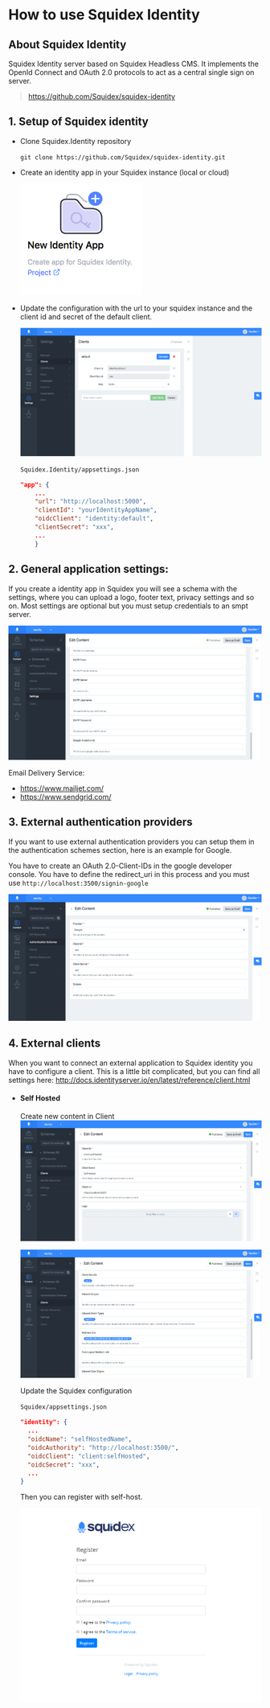 # How to use Squidex Identity

## About Squidex Identity

Squidex Identity server based on Squidex Headless CMS. It implements the OpenId Connect and OAuth 2.0 protocols to act as a central single sign on server. 
> https://github.com/Squidex/squidex-identity

## 1. Setup of Squidex identity
* Clone Squidex.Identity repository

    `
git clone https://github.com/Squidex/squidex-identity.git
`

* Create an identity app in your Squidex instance (local or cloud)

    ![Create Identity App](../../images/identity/new-identity-app.png "Squidex")
    
* Update the configuration with the url to your squidex instance and the client id and secret of the default client.

    ![Copy Default Client](../../images/identity/default-client.png "Squidex")
    
    `Squidex.Identity/appsettings.json`
    ```json
    "app": {
        ...
        "url": "http://localhost:5000",
        "clientId": "yourIdentityAppName",
        "oidcClient": "identity:default",
        "clientSecret": "xxx",
        ...
        }
    ```

## 2. General application settings:
If you create a identity app in Squidex you will see a schema with the settings, where you can upload a logo, footer text, privacy settings and so on. Most settings are optional but you must setup credentials to an smpt server. 

![Site Setting](../../images/identity/content-setting.png "Squidex")
    
Email Delivery Service: 
* https://www.mailjet.com/    
* https://www.sendgrid.com/

## 3. External authentication providers
If you want to use external authentication providers you can setup them in the authentication schemes section, here is an example for Google.

You have to create an OAuth 2.0-Client-IDs in the google developer console. You have to define the redirect_uri in this process and you must use 
`http://localhost:3500/signin-google`

![Authentication Schemes](../../images/identity/authentication-schemes.png "Squidex")

## 4. External clients
When you want to connect an external application to Squidex identity you have to configure a client. This is a little bit complicated, but you can find all settings here: http://docs.identityserver.io/en/latest/reference/client.html

* #### Self Hosted
    Create new content in Client
    ![Self-Hosted](../../images/identity/self-hosted-1.png "Squidex")
    
    ![Self-Hosted](../../images/identity/self-hosted-2.png "Squidex")

    Update the Squidex configuration
    
    `Squidex/appsettings.json`
    ```json
    "identity": {
      ...
      "oidcName": "selfHostedName",
      "oidcAuthority": "http://localhost:3500/",
      "oidcClient": "client:selfHosted",
      "oidcSecret": "xxx",
      ...
    }  
    ```  

    Then you can register with self-host.
    
    ![Self-Hosted](../../images/identity/self-hosted-register.png "Squidex")
